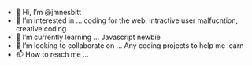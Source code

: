 - 👋 Hi, I’m @jmnesbitt
- 👀 I’m interested in ... coding for the web, intractive user malfucntion, creative coding
- 🌱 I’m currently learning ... Javascript newbie
- 💞️ I’m looking to collaborate on ... Any coding projects to help me learn
- 📫 How to reach me ... 

<!---
jmnesbitt/jmnesbitt is a ✨ special ✨ repository because its `README.md` (this file) appears on your GitHub profile.
You can click the Preview link to take a look at your changes.
--->
